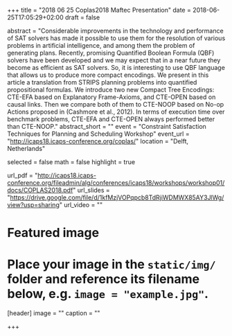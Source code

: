 +++
title = "2018 06 25 Coplas2018 Maftec Presentation"
date = 2018-06-25T17:05:29+02:00
draft = false

abstract = "Considerable improvements in the technology and performance of SAT solvers has made it possible to use them for the resolution of various problems in artificial intelligence, and among them the problem of generating plans. Recently, promising Quantified Boolean Formula (QBF) solvers have been developed and we may expect that in a near future they become as efficient as SAT solvers. So, it is interesting to use QBF language that allows us to produce more compact encodings. We present in this article a translation from STRIPS planning problems into quantified propositional formulas. We introduce two new Compact Tree Encodings: CTE-EFA based on Explanatory Frame-Axioms, and CTE-OPEN based on causal links. Then we compare both of them to CTE-NOOP based on No-op Actions proposed in (Cashmore et al., 2012). In terms of execution time over benchmark problems, CTE-EFA and CTE-OPEN always performed better than CTE-NOOP."
abstract_short = ""
event = "Constraint Satisfaction Techniques for Planning and Scheduling Workshop"
event_url = "http://icaps18.icaps-conference.org/coplas/"
location = "Delft, Netherlands"

selected = false
math = false
highlight = true

url_pdf = "http://icaps18.icaps-conference.org/fileadmin/alg/conferences/icaps18/workshops/workshop01/docs/COPLAS2018.pdf"
url_slides = "https://drive.google.com/file/d/1kfMzjVOPqpcb8TdRjiWDMWX85AY3JlWg/view?usp=sharing"
url_video = ""

# Featured image
# Place your image in the `static/img/` folder and reference its filename below, e.g. `image = "example.jpg"`.
[header]
image = ""
caption = ""

+++
